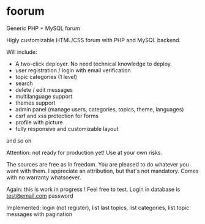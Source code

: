 # foorum
Generic PHP + MySQL forum

Higly customizable HTML/CSS forum with PHP and MySQL backend.

Will include:

- A two-click deployer. No need technical knowledge to deploy.	
- user registration / login with email verification
- topic categories (1 level)
- search
- delete / edit messages
- multilanguage support
- themes support
- admin panel (manage users, categories, topics, theme, languages)
- csrf and xss protection for forms
- profile with picture
- fully responsive and customizable layout

and so on

Attention: not ready for production yet! Use at your own risks.

The sources are free as in freedom. You are pleased to do whatever you want with them.
I appreciate an attribution, but that's not mandatory.
Comes with no warranty whatsoever.

Again: this is work in progress !
Feel free to test.
Login in database is test@email.com password

Implemented: login (not register), list last topics, list categories, list topic messages with pagination

